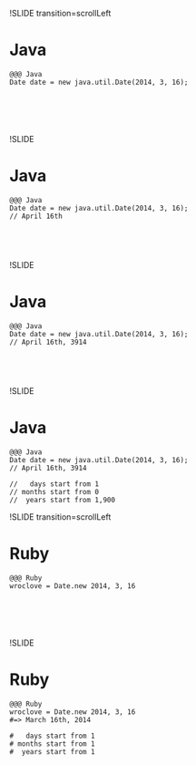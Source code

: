 !SLIDE transition=scrollLeft
# Java
    @@@ Java
    Date date = new java.util.Date(2014, 3, 16);




     

!SLIDE
# Java
    @@@ Java
    Date date = new java.util.Date(2014, 3, 16);
    // April 16th



     

!SLIDE
# Java
    @@@ Java
    Date date = new java.util.Date(2014, 3, 16);
    // April 16th, 3914



     

!SLIDE
# Java
    @@@ Java
    Date date = new java.util.Date(2014, 3, 16);
    // April 16th, 3914

    //   days start from 1
    // months start from 0
    //  years start from 1,900

!SLIDE transition=scrollLeft
# Ruby
    @@@ Ruby
    wroclove = Date.new 2014, 3, 16




     

!SLIDE
# Ruby
    @@@ Ruby
    wroclove = Date.new 2014, 3, 16
    #=> March 16th, 2014

    #   days start from 1
    # months start from 1
    #  years start from 1
